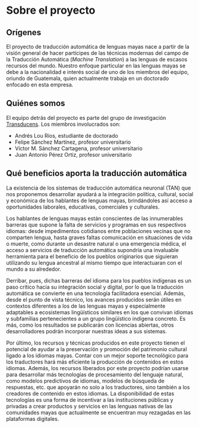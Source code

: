 # Sobre el proyecto

## Orígenes
El proyecto de traducción automática de lenguas mayas nace a partir de la visión general de hacer partícipes de las técnicas modernas del campo de la Traducción Automática (_Machine Translation_) a las lenguas de escasos recursos del mundo. Nuestro enfoque particular en las lenguas mayas se debe a la nacionalidad e interés social de uno de los miembros del equipo, oriundo de Guatemala, quien actualmente trabaja en un doctorado enfocado en esta empresa.

## Quiénes somos
El equipo detrás del proyecto es parte del grupo de investigación [Transducens](https://transducens.dlsi.ua.es/). Los miembros involucrados son:

* Andrés Lou Ríos, estudiante de doctorado
* Felipe Sánchez Martínez, profesor universitario
* Víctor M. Sánchez Cartagena, profesor universitario
* Juan Antonio Pérez Ortiz, profesor universitario

## Qué beneficios aporta la traducción automática
La existencia de los sistemas de traducción automática neuronal (TAN) que nos proponemos desarrollar ayudará a la integración política, cultural, social y económica de los hablantes de lenguas mayas, brindándoles así acceso a oportunidades laborales, educativas, comerciales y culturales.

Los hablantes de lenguas mayas están conscientes de las innumerables barreras que supone la falta de servicios y programas en sus respectivos idiomas: desde impedimentos cotidianos entre poblaciones vecinas que no comparten lengua, hasta graves faltas comunicación en situaciones de vida o muerte, como durante un desastre natural o una emergencia médica, el acceso a servicios de traducción automática supondría una invaluable herramienta para el beneficio de los pueblos originarios que siguieran utilizando su lengua ancestral al mismo tiempo que interactuaran con el mundo a su alrededor.

Derribar, pues, dichas barreras del idioma para los pueblos indígenas es un paso crítico hacia su integración social y digital, por lo que la traducción automática se convierte en una tecnología facilitadora esencial. Además, desde el punto de vista técnico, los avances producidos serán útiles en contextos diferentes a los de las lenguas mayas y especialmente adaptables a ecosistemas lingüísticos similares en los que convivan idiomas y subfamilias pertenecientes a un grupo lingüístico indígena concreto. Es más, como los resultados se publicarán con licencias abiertas, otros desarrolladores podrán incorporar nuestras ideas a sus sistemas.

Por último, los recursos y técnicas producidos en este proyecto tienen el potencial de ayudar a la preservación y promoción del patrimonio cultural ligado a los idiomas mayas. Contar con un mejor soporte tecnológico para los traductores hará más eficiente la producción de contenidos en estos idiomas. Además, los recursos liberados por este proyecto podrían usarse para desarrollar más tecnologías de procesamiento del lenguaje natural, como modelos predictivos de idiomas, modelos de búsqueda de respuestas, etc. que apoyarán no solo a los traductores, sino también a los creadores de contenido en estos idiomas. La disponibilidad de estas tecnologías es una forma de incentivar a las instituciones públicas y privadas a crear productos y servicios en las lenguas nativas de las comunidades mayas que actualmente se encuentran muy rezagadas en las plataformas digitales.